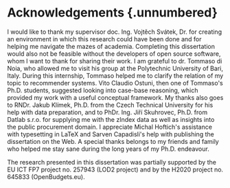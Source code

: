 # Acknowledgements {.unnumbered}

I would like to thank my supervisor doc. Ing. Vojtěch Svátek, Dr. for creating an environment in which this research could have been done and for helping me navigate the mazes of academia.
Completing this dissertation would also not be feasible without the developers of open source software, whom I want to thank for sharing their work.
I am grateful to dr. Tommaso di Noia, who allowed me to visit his group at the Polytechnic University of Bari, Italy.
During this internship, Tommaso helped me to clarify the relation of my topic to recommender systems.
Vito Claudio Ostuni, then one of Tommaso's Ph.D. students, suggested looking into case-base reasoning, which provided my work with a useful conceptual framework.
My thanks also goes to RNDr. Jakub Klímek, Ph.D. from the Czech Technical University for his help with data preparation, and to PhDr. Ing. Jiří Skuhrovec, Ph.D. from Datlab s.r.o. for supplying me with the zIndex data as well as insights into the public procurement domain.
I appreciate Michal Hoftich's assistance with typesetting in LaTeX and Sarven Capadisli's help with publishing the dissertation on the Web.
A special thanks belongs to my friends and family who helped me stay sane during the long years of my Ph.D. endeavour.

The research presented in this dissertation was partially supported by the EU ICT FP7 project no. 257943 (LOD2 project) and by the H2020 project no. 645833 (OpenBudgets.eu).

